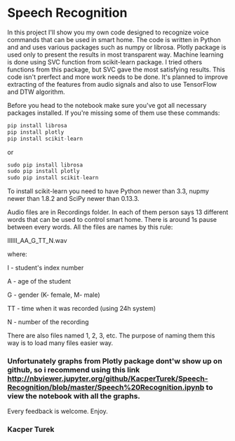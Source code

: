 # Speech Recognition

In this project I'll show you my own code designed to recognize voice commands that can be used in smart home. The code is written in Python and and uses various packages such as numpy or librosa. Plotly package is used only to present the results in most transparent way. Machine learning is done using SVC function from scikit-learn package. I tried others functions from this package, but SVC gave the most satisfying results. This code isn't prerfect and more work needs to be done. It's planned to improve extracting of the features from audio signals and also to use TensorFlow and DTW algorithm. 

Before you head to the notebook make sure you've got all necessary packages installed. If you're missing some of them use these commands:

```javascript
pip install librosa
pip install plotly 
pip install scikit-learn
```
or
```javascript
sudo pip install librosa
sudo pip install plotly
sudo pip install scikit-learn
```
To install scikit-learn you need to have Python newer than 3.3, nupmy newer than 1.8.2 and SciPy newer than 0.13.3.

Audio files are in Recordings folder. In each of them person says 13 different words that can be used to control smart home. There is around 1s pause between every words. All the files are names by this rule:

IIIIII_AA_G_TT_N.wav

where:

I - student's index number

A - age of the student

G - gender (K- female, M- male)

TT - time when it was recorded (using 24h system)

N - number of the recording

There are also files named 1, 2, 3, etc. The purpose of naming them this way is to load many files easier way.

### Unfortunately graphs from Plotly package dont'w show up on github, so i recommend using this link http://nbviewer.jupyter.org/github/KacperTurek/Speech-Recognition/blob/master/Speech%20Recognition.ipynb to view the notebook with all the graphs.

Every feedback is welcome. Enjoy.
### Kacper Turek
